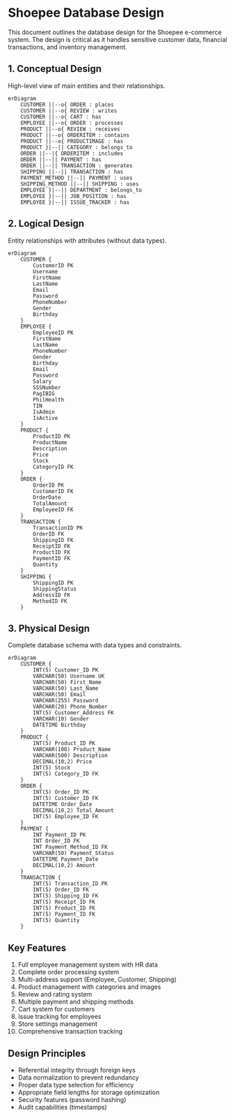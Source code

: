 # Shoepee Database Design

This document outlines the database design for the Shoepee e-commerce system. The design is critical as it handles sensitive customer data, financial transactions, and inventory management.

## 1. Conceptual Design
High-level view of main entities and their relationships.

```mermaid
erDiagram
    CUSTOMER ||--o{ ORDER : places
    CUSTOMER ||--o{ REVIEW : writes
    CUSTOMER ||--o{ CART : has
    EMPLOYEE ||--o{ ORDER : processes
    PRODUCT ||--o{ REVIEW : receives
    PRODUCT ||--o{ ORDERITEM : contains
    PRODUCT ||--o{ PRODUCTIMAGE : has
    PRODUCT }|--|| CATEGORY : belongs_to
    ORDER ||--|{ ORDERITEM : includes
    ORDER ||--|| PAYMENT : has
    ORDER ||--|| TRANSACTION : generates
    SHIPPING ||--|| TRANSACTION : has
    PAYMENT_METHOD ||--|| PAYMENT : uses
    SHIPPING_METHOD ||--|| SHIPPING : uses
    EMPLOYEE }|--|| DEPARTMENT : belongs_to
    EMPLOYEE }|--|| JOB_POSITION : has
    EMPLOYEE }|--|| ISSUE_TRACKER : has
```

## 2. Logical Design
Entity relationships with attributes (without data types).

```mermaid
erDiagram
    CUSTOMER {
        CustomerID PK
        Username
        FirstName
        LastName
        Email
        Password
        PhoneNumber
        Gender
        Birthday
    }
    EMPLOYEE {
        EmployeeID PK
        FirstName
        LastName
        PhoneNumber
        Gender
        Birthday
        Email
        Password
        Salary
        SSSNumber
        PagIBIG
        PhilHealth
        TIN
        IsAdmin
        IsActive
    }
    PRODUCT {
        ProductID PK
        ProductName
        Description
        Price
        Stock
        CategoryID FK
    }
    ORDER {
        OrderID PK
        CustomerID FK
        OrderDate
        TotalAmount
        EmployeeID FK
    }
    TRANSACTION {
        TransactionID PK
        OrderID FK
        ShippingID FK
        ReceiptID FK
        ProductID FK
        PaymentID FK
        Quantity
    }
    SHIPPING {
        ShippingID PK
        ShippingStatus
        AddressID FK
        MethodID FK
    }
```

## 3. Physical Design
Complete database schema with data types and constraints.

```mermaid
erDiagram
    CUSTOMER {
        INT(5) Customer_ID PK
        VARCHAR(50) Username UK
        VARCHAR(50) First_Name
        VARCHAR(50) Last_Name
        VARCHAR(50) Email
        VARCHAR(255) Password
        VARCHAR(20) Phone_Number
        INT(5) Customer_Address FK
        VARCHAR(10) Gender
        DATETIME Birthday
    }
    PRODUCT {
        INT(5) Product_ID PK
        VARCHAR(100) Product_Name
        VARCHAR(500) Description
        DECIMAL(10,2) Price
        INT(5) Stock
        INT(5) Category_ID FK
    }
    ORDER {
        INT(5) Order_ID PK
        INT(5) Customer_ID FK
        DATETIME Order_Date
        DECIMAL(10,2) Total_Amount
        INT(5) Employee_ID FK
    }
    PAYMENT {
        INT Payment_ID PK
        INT Order_ID FK
        INT Payment_Method_ID FK
        VARCHAR(50) Payment_Status
        DATETIME Payment_Date
        DECIMAL(10,2) Amount
    }
    TRANSACTION {
        INT(5) Transaction_ID PK
        INT(5) Order_ID FK
        INT(5) Shipping_ID FK
        INT(5) Receipt_ID FK
        INT(5) Product_ID FK
        INT(5) Payment_ID FK
        INT(5) Quantity
    }
```

## Key Features

1. Full employee management system with HR data
2. Complete order processing system
3. Multi-address support (Employee, Customer, Shipping)
4. Product management with categories and images
5. Review and rating system
6. Multiple payment and shipping methods
7. Cart system for customers
8. Issue tracking for employees
9. Store settings management
10. Comprehensive transaction tracking

## Design Principles

- Referential integrity through foreign keys
- Data normalization to prevent redundancy
- Proper data type selection for efficiency
- Appropriate field lengths for storage optimization
- Security features (password hashing)
- Audit capabilities (timestamps)
``` 